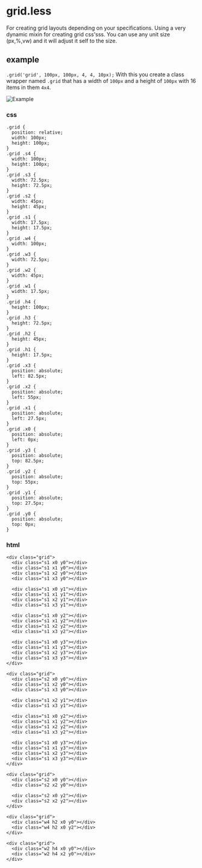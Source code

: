 grid.less
=========

For creating grid layouts depending on your specifications. Using a very dynamic mixin for creating grid css'sss.
You can use any unit size (px,%,vw) and it will adjust it self to the size.

example
---------
`.grid('grid', 100px, 100px, 4, 4, 10px);` With this you create a class wrapper named `.grid` that has a width of `100px`
and a height of `100px` with 16 items in them `4x4`.

![Example](https://github.com/mientjan/grid.less/raw/example/grid.less-example.png)


### css
	.grid {
	  position: relative;
	  width: 100px;
	  height: 100px;
	}
	.grid .s4 {
	  width: 100px;
	  height: 100px;
	}
	.grid .s3 {
	  width: 72.5px;
	  height: 72.5px;
	}
	.grid .s2 {
	  width: 45px;
	  height: 45px;
	}
	.grid .s1 {
	  width: 17.5px;
	  height: 17.5px;
	}
	.grid .w4 {
	  width: 100px;
	}
	.grid .w3 {
	  width: 72.5px;
	}
	.grid .w2 {
	  width: 45px;
	}
	.grid .w1 {
	  width: 17.5px;
	}
	.grid .h4 {
	  height: 100px;
	}
	.grid .h3 {
	  height: 72.5px;
	}
	.grid .h2 {
	  height: 45px;
	}
	.grid .h1 {
	  height: 17.5px;
	}
	.grid .x3 {
	  position: absolute;
	  left: 82.5px;
	}
	.grid .x2 {
	  position: absolute;
	  left: 55px;
	}
	.grid .x1 {
	  position: absolute;
	  left: 27.5px;
	}
	.grid .x0 {
	  position: absolute;
	  left: 0px;
	}
	.grid .y3 {
	  position: absolute;
	  top: 82.5px;
	}
	.grid .y2 {
	  position: absolute;
	  top: 55px;
	}
	.grid .y1 {
	  position: absolute;
	  top: 27.5px;
	}
	.grid .y0 {
	  position: absolute;
	  top: 0px;
	}

### html
	<div class="grid">
	  <div class="s1 x0 y0"></div>
	  <div class="s1 x1 y0"></div>
	  <div class="s1 x2 y0"></div>
	  <div class="s1 x3 y0"></div>

	  <div class="s1 x0 y1"></div>
	  <div class="s1 x1 y1"></div>
	  <div class="s1 x2 y1"></div>
	  <div class="s1 x3 y1"></div>

	  <div class="s1 x0 y2"></div>
	  <div class="s1 x1 y2"></div>
	  <div class="s1 x2 y2"></div>
	  <div class="s1 x3 y2"></div>

	  <div class="s1 x0 y3"></div>
	  <div class="s1 x1 y3"></div>
	  <div class="s1 x2 y3"></div>
	  <div class="s1 x3 y3"></div>
	</div>

	<div class="grid">
	  <div class="s2 x0 y0"></div>
	  <div class="s1 x2 y0"></div>
	  <div class="s1 x3 y0"></div>

	  <div class="s1 x2 y1"></div>
	  <div class="s1 x3 y1"></div>

	  <div class="s1 x0 y2"></div>
	  <div class="s1 x1 y2"></div>
	  <div class="s1 x2 y2"></div>
	  <div class="s1 x3 y2"></div>

	  <div class="s1 x0 y3"></div>
	  <div class="s1 x1 y3"></div>
	  <div class="s1 x2 y3"></div>
	  <div class="s1 x3 y3"></div>
	</div>

	<div class="grid">
	  <div class="s2 x0 y0"></div>
	  <div class="s2 x2 y0"></div>

	  <div class="s2 x0 y2"></div>
	  <div class="s2 x2 y2"></div>
	</div>

	<div class="grid">
	  <div class="w4 h2 x0 y0"></div>
	  <div class="w4 h2 x0 y2"></div>
	</div>

	<div class="grid">
	  <div class="w2 h4 x0 y0"></div>
	  <div class="w2 h4 x2 y0"></div>
	</div>


